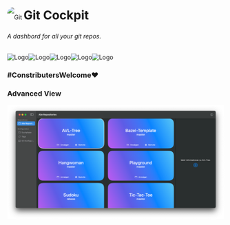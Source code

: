 <div >
  <img align="left" src="https://github.com/CodebyCR/GitCockpit/blob/master/git_cockpit_icon.svg" alt="Git Cockpit Icon" style="border-radius: 16px; height: 38px; width: 38px; line-height: 50px;"/>
  <h1 style="margin-left: 10px; line-height: 40px;">Git Cockpit</h1>
</div>

<div >
  <h6>
    <em>A dashbord for all your git repos.</em>
  </h6>
  
  <img align="left" height="28" src="https://img.shields.io/badge/mac%20os-000000?style=for-the-badge&logo=apple&logoColor=white" alt="Logo" />
  <img align="left" height="28" src="https://img.shields.io/badge/Swift-FA7343?style=for-the-badge&logo=swift&logoColor=white" alt="Logo" />
  <img align="left" height="28" src="https://img.shields.io/badge/git-%23F05033.svg?style=for-the-badge&logo=git&logoColor=white" alt="Logo" />
  <img align="left" height="28" src="https://img.shields.io/badge/License-Apache%202.0-blue.svg" alt="Logo" />
  <img align="left" height="28" src="https://img.shields.io/github/stars/CodebyCR/GitCockpit.svg" alt="Logo" />
  
</div>

<br/>

### \#ConstributersWelcome❤️

### Advanced View

![Advanced View](https://github.com/CodebyCR/Git-Cockpit/blob/main/View.png)
